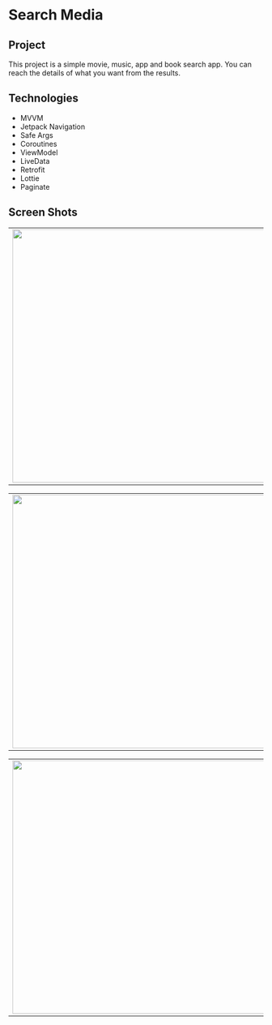 # Search Media

## Project

This project is a simple movie, music, app and book search app. You can reach the details of what you want from the results.

## Technologies

- MVVM
- Jetpack Navigation
- Safe Args
- Coroutines
- ViewModel
- LiveData
- Retrofit
- Lottie
- Paginate

## Screen Shots

<table>
  <tr>
    <td><img src="https://user-images.githubusercontent.com/13102788/139594506-e0dbfa4b-cca9-45e9-b1cc-67a07d3be537.png" height="500px"/></td>
    <td><img src="https://user-images.githubusercontent.com/13102788/139594510-c9c09e9c-ef05-4bde-b93b-1581dffc0f06.png" height="500px" width="250px"/></td>
    <td><img src="https://user-images.githubusercontent.com/13102788/139594518-c5202df2-59ba-4e5c-ba60-038f7143d39d.png" alt="gif" height="500"/></td>
  </tr>
</table>

<table>
  <tr>
    <td><img src="https://user-images.githubusercontent.com/13102788/139594526-f4b32863-cc81-4862-b31a-35dcb54c65e9.png" height="500px"/></td>
    <td><img src="https://user-images.githubusercontent.com/13102788/139594535-864c0983-997f-458c-a14c-ae4449343d1e.png" height="500px" width="250px"/></td>
    <td><img src="https://user-images.githubusercontent.com/13102788/139594540-6f71cf1a-544f-4535-855e-6723f727c88c.png" alt="gif" height="500"/></td>
  </tr>
</table>

<table>
  <tr>
    <td><img src="https://user-images.githubusercontent.com/13102788/139594544-7793c1f5-63c2-4b71-84d9-de72ed67e033.png" height="500px"/></td>
    <td><img src="https://user-images.githubusercontent.com/13102788/139594547-b74c7a20-1547-4e29-ae39-0746dea789ef.png" height="500px" width="250px"/></td>
    <td><img src="https://user-images.githubusercontent.com/13102788/139594549-572913ce-486f-4685-b7a2-e86a550f7dc2.png" alt="gif" height="500"/></td>
  </tr>
</table>
